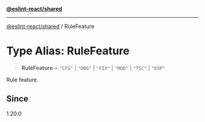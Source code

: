 [**@eslint-react/shared**](../README.md)

***

[@eslint-react/shared](../README.md) / RuleFeature

# Type Alias: RuleFeature

> **RuleFeature** = `"CFG"` \| `"DBG"` \| `"FIX"` \| `"MOD"` \| `"TSC"` \| `"EXP"`

Rule feature.

## Since

1.20.0
